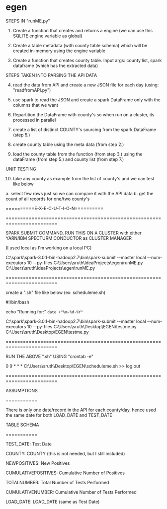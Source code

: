 # egen

STEPS IN "runME.py"

1. Create a function that creates and returns a engine (we can use this SQLITE engine variable as global)

2. Create a table metadata (with county table schema) which will be created in-memory using the engine variable

3. Create a function that creates county table. Input args: county list, spark dataframe (which has the extracted data)

STEPS TAKEN INTO PARSING THE API DATA

4. read the data from API and create a new JSON file for each day (using: "readfromAPI.py")

5. use spark to read the JSON and create a spark DataFrame only with the columns that we want

6. Repartition the DataFrame with county's so when run on a cluster, its processed in parallel

7. create a list of distinct COUNTY's sourcing from the spark DataFrame (step 5.)

8. create county table using the meta data (from step 2.)

9. load the county table from the function (from step 3.) using the dataFrame (from step 5.) and county list (from step 7.)

UNIT TESTING

10. take any county as example from the list of county's and we can test like below

  a. select few rows just so we can compare it with the API data
  b. get the count of all records for one/two county's
  
==========E-X-E-C-U-T-I-O-N==========

========================================================================

SPARK SUBMIT COMMAND, RUN THIS ON A CLUSTER with either YARN/IBM SPECTURM CONDUCTOR as CLUSTER MANAGER 

(I used local as I'm working on a local PC)

C:\spark\spark-3.0.1-bin-hadoop2.7\bin\spark-submit --master local --num-executors 10 --py-files C:\Users\sruth\IdeaProjects\egen\runME.py C:\Users\sruth\IdeaProjects\egen\runME.py

========================================================================

create a ".sh" file like below (ex: scheduleme.sh)

#!/bin/bash

echo "Running for:" `date +"%m-%d-%Y"`

C:\spark\spark-3.0.1-bin-hadoop2.7\bin\spark-submit --master local --num-executors 10 --py-files C:\Users\sruth\Desktop\EGEN\testme.py C:\Users\sruth\Desktop\EGEN\testme.py

========================================================================

RUN THE ABOVE ".sh" USING "crontab -e"

0 9 * * * C:\Users\sruth\Desktop\EGEN\scheduleme.sh >> log.out

========================================================================

ASSUMPTIONS

===========

There is only one date/record in the API for each county/day, hence used the same date for both LOAD_DATE and TEST_DATE

TABLE SCHEMA

===========

TEST_DATE: Test Date

COUNTY: COUNTY (this is not needed, but I still included)

NEWPOSITIVES: New Positives

CUMULATIVEPOSITIVES: Cumulative Number of Positives

TOTALNUMBER: Total Number of Tests Performed

CUMULATIVENUMBER: Cumulative Number of Tests Performed

LOAD_DATE: LOAD_DATE (same as Test Date)


